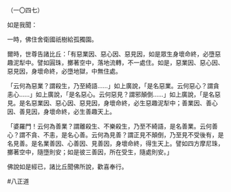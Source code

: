 （一〇四七）

如是我聞：

一時，佛住舍衛國祇樹給孤獨園。

爾時，世尊告諸比丘：「有惡業因、惡心因、惡見因，如是眾生身壞命終，必墮惡趣泥犁中。譬如圓珠，擲著空中，落地流轉，不一處住。如是，惡業因、惡心因、惡見因，身壞命終，必墮地獄，中無住處。

「云何為惡業？謂殺生，乃至綺語……」如上廣說，「是名惡業。云何惡心？謂貪恚心……」如上廣說，「是名惡心。云何惡見？謂邪顛倒……」如上廣說，「是名惡見。是名惡業因、惡心因、惡見因，身壞命終，必生惡趣泥犁中；善業因、善心因、善見因，身壞命終，必生善趣天上。

「婆羅門！云何為善業？謂離殺生、不樂殺生，乃至不綺語，是名善業。云何善心？謂不貪、不恚，是名心善。云何為見善？謂正見不顛倒，乃至見不受後有，是名見善。是名業善因、心善因、見善因，身壞命終，得生天上。譬如四方摩尼珠，擲著空中，隨墮則安；如是彼三善因，所在受生，隨處則安。」

佛說如是經已，諸比丘聞佛所說，歡喜奉行。



#八正道
